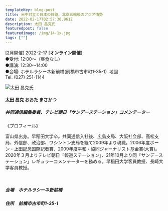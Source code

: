 ```yaml
---
templateKey: blog-post
title: 米中対立と日本の針路、北京五輪後のアジア情勢
date: 2022-02-17T02:57:30.961Z
description: 太田 昌克氏
featuredpost: false
featuredimage: /img/14-1x.jpg
tags: [""]
---
```

\[2月開催] 2022-2-17 [**オンライン開催**]\
●受付: 12:00〜（昼食なし）\
●講演: 12:30〜14:00 \
●会場: ホテルラシーネ新前橋(前橋市古市町1-35-1)  地図\
Tel. (027) 251-1144 

![太田 昌克氏](/img/14-1x.jpg "太田 昌克 おおた まさかつ")

#### 太田 昌克 おおた まさかつ

##### 共同通信編集委員、テレビ朝日「サンデーステーション」コメンテーター

《プロフィール》

富山県出身。早稲田大学卒。共同通信入社後、広島支局、大阪社会部、高松支局、外信部、政治部、ワシントン支局を経て2009年より現職。2006年度ボーン・上田記念国際記者賞、2009年度平和・協同ジャーナリスト基金賞(大賞)。2020年３月よりテレビ朝日「報道ステーション」、21年10月より同「サンデーステーション」レギュラーコメンテーターを務める。早稲田大学客員教授、長崎大学客員教授。

<br />

##### 会場　ホテルラシーネ新前橋

##### 住所　前橋市古市町1-35-1